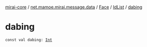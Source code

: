 [mirai-core](../../../index.md) / [net.mamoe.mirai.message.data](../../index.md) / [Face](../index.md) / [IdList](index.md) / [dabing](./dabing.md)

# dabing

`const val dabing: `[`Int`](https://kotlinlang.org/api/latest/jvm/stdlib/kotlin/-int/index.html)